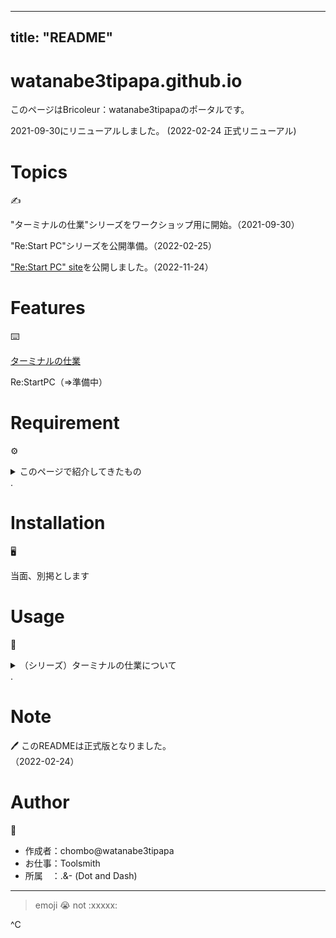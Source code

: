 
---
title: "README"
---

# watanabe3tipapa.github.io
 
このページはBricoleur：watanabe3tipapaのポータルです。

2021-09-30にリニューアルしました。 
(2022-02-24 正式リニューアル)



# Topics
:writing_hand:

"ターミナルの仕業"シリーズをワークショップ用に開始。（2021-09-30）  

"Re:Start PC"シリーズを公開準備。（2022-02-25）

["Re:Start PC" site](https://restart-pc.super.site/ "Re:Start PC ACTION")を公開しました。（2022-11-24）


# Features	
:keyboard:

 
[ターミナルの仕業](/projects/HowtoexecutefromTerminal/HowtoexecutefromTerminal.qmd)  



Re:StartPC（=>準備中）
# Requirement
:gear:


<details><summary>このページで紹介してきたもの</summary>
 
* curl 7.64.1
* wget 1.21.2
* jq 1.6
* youtube-dl v2021.12.17
* jhead 3.06

</details> .   
  

# Installation
:desktop_computer:
 
当面、別掲とします 
  

# Usage
:bookmark_tabs:

<details><summary>（シリーズ）ターミナルの仕業について</summary>

001回は、とりあえずターミナルで何かをやってみたい人向けの紹介となっていますので悪しからず。  

002回は、ちょいと長めのコマンドです。  

003回は、いまさらですが、MP3生成という内容になっています。  

004回は、コマンドライン上でJPEGファイルのEXIF情報を削除する方法です。


</details> .   

# Note
:pen: 
このREADMEは正式版となりました。  
（2022-02-24）
 
# Author
:ninja:
* 作成者：chombo@watanabe3tipapa
* お仕事：Toolsmith
* 所属　：.&- (Dot and Dash) 
  
---
> emoji 😭  not :xxxxx: 

^C
